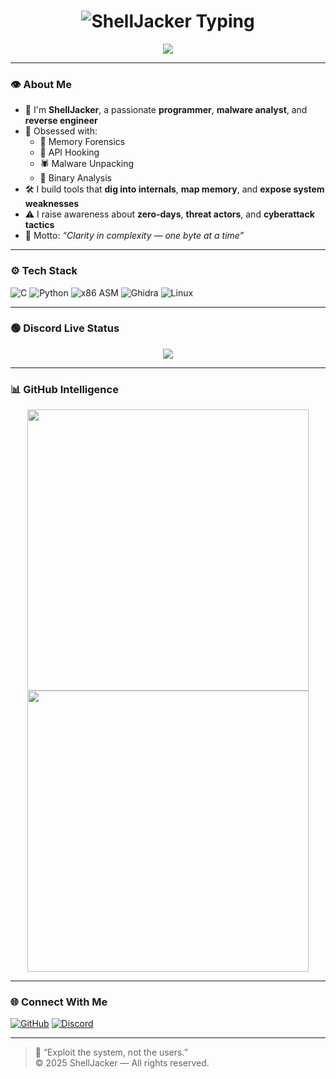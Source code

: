 <h1 align="center">
  <img src="https://readme-typing-svg.herokuapp.com?font=Fira+Code&size=30&duration=3000&pause=1000&color=00FF00&center=true&vCenter=true&width=435&lines=💀+ShellJacker" alt="ShellJacker Typing" />
</h1>

<p align="center">
  <img src="https://readme-typing-svg.herokuapp.com?font=Fira+Code&size=22&duration=3000&pause=1000&color=00FF00&center=true&vCenter=true&width=450&lines=Malware+Analyst+%7C+Reverse+Engineer;Post+Exploitation+%7C+Coder;Injecting+Shellcode...;Hooking+APIs...;Bypassing+Userland+Detection..." />
</p>

---

### 👁️ About Me

- 🧠 I'm **ShellJacker**, a passionate **programmer**, **malware analyst**, and **reverse engineer**
- 💾 Obsessed with:
  - 📂 Memory Forensics
  - 🧬 API Hooking
  - 🕷️ Malware Unpacking
  - 🔗 Binary Analysis
- 🛠️ I build tools that **dig into internals**, **map memory**, and **expose system weaknesses**
- ⚠️ I raise awareness about **zero-days**, **threat actors**, and **cyberattack tactics**
- 🔐 Motto: _“Clarity in complexity — one byte at a time”_

---

### ⚙️ Tech Stack

![C](https://img.shields.io/badge/C-Terminal_Green?style=for-the-badge&logo=c&logoColor=00FF00&color=111111)
![Python](https://img.shields.io/badge/Python-Terminal_Green?style=for-the-badge&logo=python&logoColor=00FF00&color=111111)
![x86 ASM](https://img.shields.io/badge/x86%2F64%20ASM-Terminal_Green?style=for-the-badge&logoColor=00FF00&color=111111)
![Ghidra](https://img.shields.io/badge/Ghidra-Terminal_Green?style=for-the-badge&logoColor=00FF00&color=111111)
![Linux](https://img.shields.io/badge/Linux-Terminal_Green?style=for-the-badge&logo=linux&logoColor=00FF00&color=111111)

---

### 🟢 Discord Live Status

<p align="center">
  <img src="https://lanyard.cnrad.dev/api/1245783823581577358?theme=dark&borderRadius=15px&animated=true&hideDiscrim=false&idleMessage=Injecting+shellcode..." />
</p>

---

### 📊 GitHub Intelligence

<p align="center">
  <img src="https://github-readme-stats.vercel.app/api?username=ShellJacker&show_icons=true&theme=radical" width="450"/>
  <img src="https://github-readme-streak-stats.herokuapp.com?user=ShellJacker&theme=radical" width="450"/>
</p>

---

### 🌐 Connect With Me

[![GitHub](https://img.shields.io/badge/GitHub-Terminal_Green?style=for-the-badge&logo=github&logoColor=00FF00&color=111111)](https://github.com/ShellJacker)
[![Discord](https://img.shields.io/badge/Discord-ShellJacker%231000-5865F2?style=for-the-badge&logo=discord&logoColor=white)](https://discordapp.com/users/1245783823581577358)

---

> 🧠 “Exploit the system, not the users.”  
> © 2025 ShellJacker — All rights reserved.
